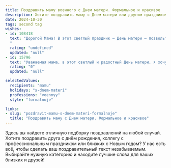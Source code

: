 ```yaml
---
title: Поздравить маму военного с Днем матери. Формальное и красивое
description: Хотите поздравить маму с Днем матери или другим праздником? Наш ИИ создаст незабываемое поздравление, а вы обязательно выделитесь среди других.  
date: 2024-10-30
tags: second tag
wishes:
- id: 108418
  text: "Дорогой Мама! В этот светлый праздник — День матери — позвольте выразить Вам глубокое уважение и восхищение.  Ваша самоотверженность, мудрость и сила, закаленные даже суровой службой в рядах Вооруженных Сил, всегда были и остаются для нас примером и опорой.  Сердечно поздравляем Вас с этим прекрасным днем и желаем крепкого здоровья, неиссякаемой энергии, мира и благополучия. Спасибо Вам за все!
  "
  rating: "undefined"
  updated: "null"
- id: 15796
  text: "Уважаемая мама, в этот светлый и радостный День матери, я хочу выразить Вам свою искреннюю благодарность и глубочайшее уважение. Ваш неусыпный труд, бескорыстная любовь и поддержка всегда были для меня примером стойкости и верности. Вы не только мама, но и настоящий герой, военный, который служит Отечеству, защищая нашу Родину. Ваши подвиги и самопожертвование вдохновляют меня каждый день. Пусть в этот день Вас окружают тепло и забота, а Ваши сердца наполняются радостью и спокойствием. С праздником, мама!"
  rating: "0"
  updated: "null"

selectedValues:
  recipients: "mamu"
  holidays: "s-dnem-materi"
  professions: "voennyy"
  style: "formalnoje"

links:
- slug: "pozdravit-mamu-s-dnem-materi-formalnoje"
  title: "Поздравить маму с Днем матери. Формальное и красивое"
---
```


Здесь вы найдете отличную подборку поздравлений на любой случай. 
Хотите поздравить друга с днём рождения, коллегу с профессиональным праздником или близких с Новым годом? У нас есть всё, чтобы сделать ваш поздравительный текст незабываемым. Выбирайте нужную категорию и находите лучшие слова для ваших близких и друзей!
